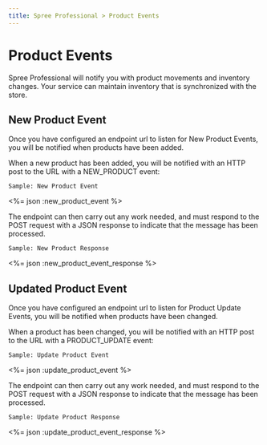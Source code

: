 ```yaml
---
title: Spree Professional > Product Events
---
```


# Product Events
Spree Professional will notify you with product movements and inventory changes. Your service can maintain inventory that is synchronized with the store.

## New Product Event
Once you have configured an endpoint url to listen for New Product Events, you will be notified when products have been added.

When a new product has been added, you will be notified with an HTTP post to the URL with a NEW_PRODUCT event:

<pre class="headers"><code>Sample: New Product Event</code></pre>
<%= json :new_product_event %>

The endpoint can then carry out any work needed, and must respond to the POST request with a JSON response to indicate that the message has been processed.

<pre class="headers"><code>Sample: New Product Response</code></pre>
<%= json :new_product_event_response %>

## Updated Product Event
Once you have configured an endpoint url to listen for Product Update Events, you will be notified when products have been changed.

When a product has been changed, you will be notified with an HTTP post to the URL with a PRODUCT_UPDATE event:

 <pre class="headers"><code>Sample: Update Product Event</code></pre>
<%= json :update_product_event %>

The endpoint can then carry out any work needed, and must respond to the POST request with a JSON response to indicate that the message has been processed.

 <pre class="headers"><code>Sample: Update Product Response</code></pre>
<%= json :update_product_event_response %>
